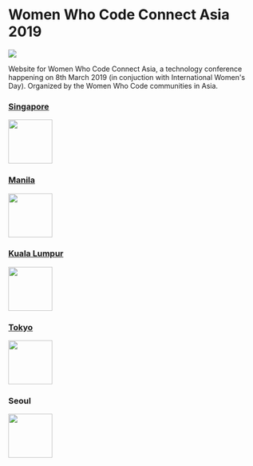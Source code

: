 <h1>Women Who Code Connect Asia 2019</h1>

<p>
<img src="https://lh5.googleusercontent.com/FCSr1SUywTbfP7jSDcqoNuUzzbkpR-MTsrUTj67JWDPujiXTNQU35uKdR8YPjL4YwOfkM_oI1g=w2048"/>
</p>
<p>Website for Women Who Code Connect Asia, a technology conference happening on 8th March 2019 (in conjuction with International Women's Day).
Organized by the Women Who Code communities in Asia.</p>
<p>

<a href="https://www.womenwhocode.com/singapore">
    <h3>Singapore</h3>
  <img src="https://cdnjs.cloudflare.com/ajax/libs/flag-icon-css/3.2.1/flags/1x1/sg.svg" width="88"/>
</a>

<a href="https://www.womenwhocode.com/manila">
  <h3>Manila</h3>
  <img src="https://cdnjs.cloudflare.com/ajax/libs/flag-icon-css/3.2.1/flags/1x1/ph.svg" width="88"/>
</a>

<a href="https://www.womenwhocode.com/kl">
  <h3>Kuala Lumpur</h3>
  <img src="https://cdnjs.cloudflare.com/ajax/libs/flag-icon-css/3.2.1/flags/1x1/my.svg"  width="88"/>
</a>

<a href="https://www.womenwhocode.com/tokyo">
  <h3>Tokyo</h3>
  <img src="https://cdnjs.cloudflare.com/ajax/libs/flag-icon-css/3.2.1/flags/1x1/jp.svg"  width="88"/>
</a>

<h3>Seoul</h3>
<img src="https://cdnjs.cloudflare.com/ajax/libs/flag-icon-css/3.2.1/flags/1x1/kr.svg"  width="88"/>

</p>